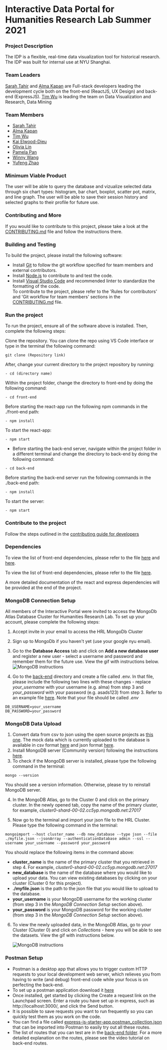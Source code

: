 # Interactive Data Portal for Humanities Research Lab Summer 2021

### Project Description

The IDP is a flexible, real-time data visualization tool for historical research. The IDP was built for internal use at NYU Shanghai.

### Team Leaders

[Sarah Tahir](https://github.com/saraaahh63) and [Alma Kapan](https://github.com/almazhankapan) are Full-stack developers leading the development cycle both on the front-end (ReactJS, UX Design) and back-end (ExpressJS).
[Tim Wu](https://github.com/TimWGY) is leading the team on Data Visualization and Research, Data Mining

### Team Members

- [Sarah Tahir](https://github.com/saraaahh63)
- [Alma Kapan](https://github.com/almazhankapan)
- [Tim Wu](https://github.com/TimWGY)
- [Kai Elwood-Dieu](https://github.com/KaiElwood)
- [Olivia Lin](https://github.com/oliviafroglin)
- [Pamela Pan](https://github.com/pamela-pan)
- [Winny Wang](https://github.com/winnyww)
- [Yufeng Zhao](https://github.com/yz3440)

### Minimum Viable Product

The user will be able to query the database and vizualize selected data through six chart types: histogram, bar chart, boxplot, scatter pot, matrix, and line graph. The user will be able to save their session history and selected graphs to their profile for future use.

### Contributing and More

If you would like to contribute to this project, please take a look at the [CONTRIBUTING.md](./CONTRIBUTING.md) file and follow the instructions there.

### Building and Testing

To build the project, please install the following software: <br>

- Install [Git](https://git-scm.com/) to follow the git workflow specified for team members and external contributors.
- Install [Node.js](https://nodejs.org/) to contribute to and test the code.
- Install [Visual Studio Code](https://code.visualstudio.com/download) and recommended linter to standardize the formatting of the code. <br>
  To contribute to the project, please refer to the 'Rules for contributors' and 'Git workflow for team members' sections in the [CONTRIBUTING.md](./CONTRIBUTING.md) file.

### Run the project

To run the project, ensure all of the software above is installed. Then, complete the following steps:

Clone the repository. You can clone the repo using VS Code interface or type in the terminal the following command:<br>

```
git clone (Repository link)
```

After, change your current directory to the project repository by running: <br>

```
- cd (directory name)
```

Within the project folder, change the directory to front-end by doing the following command: <br>

```
- cd front-end
```

Before starting the react-app run the following npm commands in the ./front-end path: <br>

```
- npm install
```

To start the react-app: <br>

```
- npm start
```

- Before starting the back-end server, navigate within the project folder in a different terminal and change the directory to back-end by doing the following command: <br>

```
- cd back-end
```

Before starting the back-end server run the following commands in the ./back-end path: <br>

```
- npm install
```

To start the server: <br>

```
- npm start
```

### Contribute to the project

Follow the steps outlined in the [contributing guide for developers](https://github.com/HRL-at-NYUSH/Interactive-Portal/blob/main/CONTRIBUTING.md#the-git-workflow-that-the-team-follows)

### Dependencies

To view the list of front-end dependencies, please refer to the file [here](front-end/package.json) and [here](front-end/README.md).

To view the list of front-end dependencies, please refer to the file [here](back-end/package.json).

A more detailed documentation of the react and express dependencies will be provided at the end of the project.

### MongoDB Connection Setup

All members of the Interactive Portal were invited to access the MongoDb Atlas Database Cluster for Humanities Research Lab.
To set up your account, please complete the following steps:

1. Accept invite in your email to access the HRL MongoDb Cluster
2. Sign up to MongoDb if you haven't yet (use your google nyu email).
3. Go to the **Database Access** tab and click on **Add a new database user** and register a new user - select a username and password and remember them for the future use. View the gif with instructions below.<br>
   ![MongoDB instructions](front-end/images/mongodb.gif)

4. Go to the [back-end](back-end) directory and create a file called .env. In that file, please include the following two lines with these changes - replace _your_username_ with your username (e.g. alma) from step 3 and _your_password_ with your password (e.g. asads123) from step 3. Refer to an example file [here](back-end/.env-example). Note that your file should be called _.env_

```
DB_USERNAME=your_username
DB_PASSWORD=your_password
```

### MongoDB Data Upload

1. Convert data from csv to json using the open source projects as [this one](https://csvjson.com/csv2json). The mock data which is currently uploaded to the database is available in csv format [here](https://docs.google.com/spreadsheets/d/1KWH-BrgNkeRjoB60bMJh1dfcQ_HHSIWIOPR8jO6rRCg/edit#gid=1479728107) and json format [here](front-end/src/js/utils/raw).
2. Install MongoDB server (Community version) following the instructions [here](https://docs.mongodb.com/manual/installation/).
3. To check if the MongoDB server is installed, please type the following command in the terminal:

```
mongo --version
```

You should see a version information. Otherwise, please try to reinstall MongoDB server.

4. In the MongoDB Atlas, go to the Cluster 0 and click on the primary cluster. In the newly opened tab, copy the name of the primary cluster, for example, _cluster0-shard-00-02.cc5yp.mongodb.net:27017_

5. Now go to the terminal and import your json file to the HRL Cluster. Please type the following command in the terminal:

```
mongoimport --host cluster_name --db new_database --type json --file ./myfile.json --jsonArray --authenticationDatabase admin --ssl --username your_username --password your_password
```

You should replace the following items in the command above:

- **cluster_name** is the name of the primary cluster that you retrieved in step 4. For example, _cluster0-shard-00-02.cc5yp.mongodb.net:27017_
- **new_database** is the name of the database where you would like to upload your data. You can view existing databases by clicking on your cluster (Cluster 0 for this project).
- **./myfile.json** is the path to the json file that you would like to upload to the database.
- **your_username** is your MongoDB username for the working cluster (from step 3 in the _MongoDB Connection Setup_ section above).
- **your_password** is your MongoDB password for the working cluster (from step 3 in the _MongoDB Connection Setup_ section above).

6. To view the newly uploaded data, in the MongoDB Atlas, go to your Cluster (Cluster 0) and click on _Collections_ - here you will be able to see the datasets. View the gif with instructions below.

   ![MongoDB instructions](front-end/images/mongodb_upload.gif)

### Postman Setup

- Postman is a desktop app that allows you to trigger custom HTTP requests to your local development web server, which relieves you from having to write (and debug) front-end code while your focus is on perfecting the back-end.
- To set up a postman application download it [here](https://www.postman.com/downloads/)
- Once installed, get started by clicking the Create a request link on the Launchpad screen. Enter a route you have set up in express, such as http://localhost:3000/, and click the Send button.
- It is possible to save requests you want to run frequently so you can quickly test them as you work on the code.
- You can find a file called [express-js-starter-app.postman_collection.json](/back-end/utils/express-js-starter-app.postman_collection.json) that can be imported into Postman to easily try out all these routes.
- The list of routes that you can test are in the [back-end folder](back-end/). For a more detailed explanation on the routes, please see the video tutorial on back-end routes.
